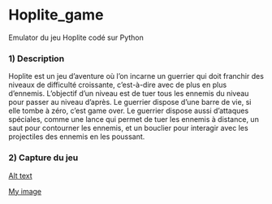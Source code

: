 # Hoplite_game
Emulator du jeu Hoplite codé sur Python

### 1) Description 
Hoplite est un jeu d’aventure où l’on incarne un guerrier qui doit franchir des niveaux de difficulté croissante, c’est-à-dire avec de plus en plus d’ennemis. L’objectif d’un niveau est de tuer tous les ennemis du niveau pour passer au niveau d’après. Le guerrier dispose d’une barre de vie, si elle tombe à zéro, c’est game over. Le guerrier dispose aussi d’attaques spéciales, comme une lance qui permet de tuer les ennemis à distance, un saut pour contourner les ennemis, et un bouclier pour interagir avec les projectiles des ennemis en les poussant. 

### 2) Capture du jeu 


 [Alt text](/archer.png) 
 
 
[My image](https://github.com/Olivierneeb/Hoplite_game/archer.png)
